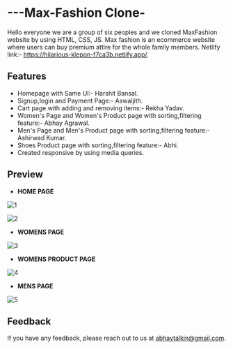 # ---Max-Fashion Clone-
Hello everyone we are a group of six peoples and we cloned MaxFashion website by using HTML, CSS, JS.
Max fashion is an ecommerce website where users can buy premium attire for the whole family members.
Netlify link:- https://hilarious-klepon-f7ca3b.netlify.app/.


## Features

- Homepage with Same UI:- Harshit Bansal.
- Signup,login and Payment Page:- Aswaljith.
- Cart page with adding and removing items:- Rekha Yadav.
- Women's Page and Women's Product page with sorting,filtering feature:- Abhay Agrawal.
- Men's Page and Men's Product page with sorting,filtering feature:- Ashirwad Kumar.
- Shoes Product page with sorting,filtering feature:- Abhi.
- Created responsive by using media queries.

## Preview

- <b>HOME PAGE</b>

![1](https://i.postimg.cc/m2LyXz8s/Max-Fashion-Home1.png)

![2](https://i.postimg.cc/9McDmT4X/Max-Fashion-Home2.png)

- <b>WOMENS PAGE</b>

![3](https://i.postimg.cc/NFHqZCgK/Womens1.png)

- <b>WOMENS PRODUCT PAGE</b>

![4](https://i.postimg.cc/HkhGsCVr/Womens2.png)

- <b>MENS PAGE</b>

![5](https://i.postimg.cc/8CQHbyYy/Mens.png)

## Feedback

If you have any feedback, please reach out to us at abhaytalkin@gmail.com.
